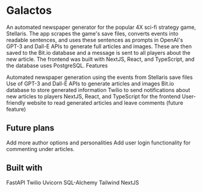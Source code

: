 # Galactos

An automated newspaper generator for the popular 4X sci-fi strategy game, Stellaris. The app scrapes the game's save files, converts events into readable sentences, and uses these sentences as prompts in OpenAI's GPT-3 and Dall-E APIs to generate full articles and images. These are then saved to the Bit.io database and a message is sent to all players about the new article. The frontend was built with NextJS, React, and TypeScript, and the database uses PostgreSQL.
Features

Automated newspaper generation using the events from Stellaris save files
Use of GPT-3 and Dall-E APIs to generate articles and images
Bit.io database to store generated information
Twilio to send notifications about new articles to players
NextJS, React, and TypeScript for the frontend
User-friendly website to read generated articles and leave comments (future feature)

## Future plans

Add more author options and personalities
Add user login functionality for commenting under articles.

## Built with

FastAPI
Twilio
Uvicorn
SQL-Alchemy
Tailwind
NextJS
